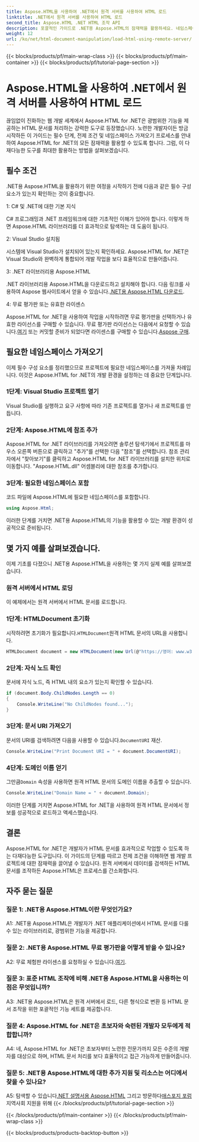 ```yaml
---
title: Aspose.HTML을 사용하여 .NET에서 원격 서버를 사용하여 HTML 로드
linktitle: .NET에서 원격 서버를 사용하여 HTML 로드
second_title: Aspose.HTML .NET HTML 조작 API
description: 포괄적인 가이드로 .NET용 Aspose.HTML의 잠재력을 활용하세요. 네임스페이스 가져오기, 원격 HTML 문서 액세스 방법 등을 알아보세요.
weight: 12
url: /ko/net/html-document-manipulation/load-html-using-remote-server/
---
```


{{< blocks/products/pf/main-wrap-class >}}
{{< blocks/products/pf/main-container >}}
{{< blocks/products/pf/tutorial-page-section >}}

# Aspose.HTML을 사용하여 .NET에서 원격 서버를 사용하여 HTML 로드


끊임없이 진화하는 웹 개발 세계에서 Aspose.HTML for .NET은 광범위한 기능을 제공하는 HTML 문서를 처리하는 강력한 도구로 등장했습니다. 노련한 개발자이든 방금 시작하든 이 가이드는 필수 단계, 전제 조건 및 네임스페이스 가져오기 프로세스를 안내하여 Aspose.HTML for .NET의 모든 잠재력을 활용할 수 있도록 합니다. 그럼, 이 다재다능한 도구를 최대한 활용하는 방법을 살펴보겠습니다.

## 필수 조건

.NET용 Aspose.HTML을 활용하기 위한 여정을 시작하기 전에 다음과 같은 필수 구성 요소가 있는지 확인하는 것이 중요합니다.

1: C# 및 .NET에 대한 기본 지식

C# 프로그래밍과 .NET 프레임워크에 대한 기초적인 이해가 있어야 합니다. 이렇게 하면 Aspose.HTML 라이브러리를 더 효과적으로 탐색하는 데 도움이 됩니다.

2: Visual Studio 설치됨

시스템에 Visual Studio가 설치되어 있는지 확인하세요. Aspose.HTML for .NET은 Visual Studio와 완벽하게 통합되어 개발 작업을 보다 효율적으로 만들어줍니다.

3: .NET 라이브러리용 Aspose.HTML

 .NET 라이브러리용 Aspose.HTML을 다운로드하고 설치해야 합니다. 다음 링크를 사용하여 Aspose 웹사이트에서 얻을 수 있습니다.[.NET용 Aspose.HTML 다운로드](https://releases.aspose.com/html/net/).

4: 무료 평가판 또는 유효한 라이센스

 Aspose.HTML for .NET을 사용하여 작업을 시작하려면 무료 평가판을 선택하거나 유효한 라이선스를 구매할 수 있습니다. 무료 평가판 라이선스는 다음에서 요청할 수 있습니다.[여기](https://releases.aspose.com/) 또는 커밋할 준비가 되었다면 라이센스를 구매할 수 있습니다.[Aspose 구매](https://purchase.aspose.com/buy).

## 필요한 네임스페이스 가져오기

이제 필수 구성 요소를 정리했으므로 프로젝트에 필요한 네임스페이스를 가져올 차례입니다. 이것은 Aspose.HTML for .NET의 개발 환경을 설정하는 데 중요한 단계입니다.

### 1단계: Visual Studio 프로젝트 열기

Visual Studio를 실행하고 요구 사항에 따라 기존 프로젝트를 열거나 새 프로젝트를 만듭니다.

### 2단계: Aspose.HTML에 참조 추가

Aspose.HTML for .NET 라이브러리를 가져오려면 솔루션 탐색기에서 프로젝트를 마우스 오른쪽 버튼으로 클릭하고 "추가"를 선택한 다음 "참조"를 선택합니다. 참조 관리자에서 "찾아보기"를 클릭하고 Aspose.HTML for .NET 라이브러리를 설치한 위치로 이동합니다. "Aspose.HTML.dll" 어셈블리에 대한 참조를 추가합니다.

### 3단계: 필요한 네임스페이스 포함

코드 파일에 Aspose.HTML에 필요한 네임스페이스를 포함합니다.

```csharp
using Aspose.Html;
```

이러한 단계를 거치면 .NET용 Aspose.HTML의 기능을 활용할 수 있는 개발 환경이 성공적으로 준비됩니다.

## 몇 가지 예를 살펴보겠습니다.

이제 기초를 다졌으니 .NET용 Aspose.HTML을 사용하는 몇 가지 실제 예를 살펴보겠습니다.

### 원격 서버에서 HTML 로딩

이 예제에서는 원격 서버에서 HTML 문서를 로드합니다.

### 1단계: HTMLDocument 초기화

 시작하려면 초기화가 필요합니다.`HTMLDocument`원격 HTML 문서의 URL을 사용합니다.

```csharp
HTMLDocument document = new HTMLDocument(new Url(@"https://영어: www.w3.org/TR/html5/"));
```

### 2단계: 자식 노드 확인

문서에 자식 노드, 즉 HTML 내의 요소가 있는지 확인할 수 있습니다.

```csharp
if (document.Body.ChildNodes.Length == 0)
{
    Console.WriteLine("No ChildNodes found...");
}
```

### 3단계: 문서 URI 가져오기

 문서의 URI를 검색하려면 다음을 사용할 수 있습니다.`DocumentURI` 재산.

```csharp
Console.WriteLine("Print Document URI = " + document.DocumentURI);
```

### 4단계: 도메인 이름 얻기

 그만큼`Domain` 속성을 사용하면 원격 HTML 문서의 도메인 이름을 추출할 수 있습니다.

```csharp
Console.WriteLine("Domain Name = " + document.Domain);
```

이러한 단계를 거치면 Aspose.HTML for .NET을 사용하여 원격 HTML 문서에서 정보를 성공적으로 로드하고 액세스했습니다.

## 결론

Aspose.HTML for .NET은 개발자가 HTML 문서를 효과적으로 작업할 수 있도록 하는 다재다능한 도구입니다. 이 가이드의 단계를 따르고 전제 조건을 이해하면 웹 개발 프로젝트에 대한 잠재력을 끌어낼 수 있습니다. 원격 서버에서 데이터를 검색하든 HTML 문서를 조작하든 Aspose.HTML은 프로세스를 간소화합니다.

## 자주 묻는 질문

### 질문 1: .NET용 Aspose.HTML이란 무엇인가요?

A1: .NET용 Aspose.HTML은 개발자가 .NET 애플리케이션에서 HTML 문서를 다룰 수 있는 라이브러리로, 광범위한 기능을 제공합니다.

### 질문 2: .NET용 Aspose.HTML 무료 평가판을 어떻게 받을 수 있나요?

 A2: 무료 체험판 라이센스를 요청하실 수 있습니다.[여기](https://releases.aspose.com/).

### 질문 3: 표준 HTML 조작에 비해 .NET용 Aspose.HTML을 사용하는 이점은 무엇입니까?

A3: .NET용 Aspose.HTML은 원격 서버에서 로드, 다른 형식으로 변환 등 HTML 문서 조작을 위한 포괄적인 기능 세트를 제공합니다.

### 질문 4: Aspose.HTML for .NET은 초보자와 숙련된 개발자 모두에게 적합합니까?

A4: 네, Aspose.HTML for .NET은 초보자부터 노련한 전문가까지 모든 수준의 개발자를 대상으로 하며, HTML 문서 처리를 보다 효율적이고 접근 가능하게 만들어줍니다.

### 질문 5: .NET용 Aspose.HTML에 대한 추가 지원 및 리소스는 어디에서 찾을 수 있나요?

 A5: 탐색할 수 있습니다[.NET 설명서용 Aspose.HTML](https://reference.aspose.com/html/net/) 그리고 방문하다[애스포지 포럼](https://forum.aspose.com/) 지역사회 지원을 위해
{{< /blocks/products/pf/tutorial-page-section >}}

{{< /blocks/products/pf/main-container >}}
{{< /blocks/products/pf/main-wrap-class >}}

{{< blocks/products/products-backtop-button >}}
